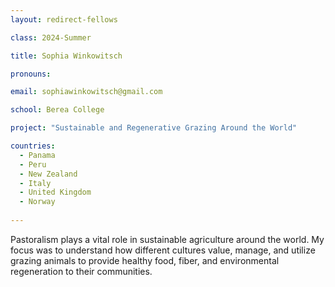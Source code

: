 ```yaml
---
layout: redirect-fellows

class: 2024-Summer

title: Sophia Winkowitsch

pronouns: 

email: sophiawinkowitsch@gmail.com

school: Berea College

project: "Sustainable and Regenerative Grazing Around the World"

countries:
  - Panama
  - Peru
  - New Zealand
  - Italy
  - United Kingdom
  - Norway
  
---
```


Pastoralism plays a vital role in sustainable agriculture around the world. My focus was to understand how different cultures value, manage, and utilize grazing animals to provide healthy food, fiber, and environmental regeneration to their communities.
